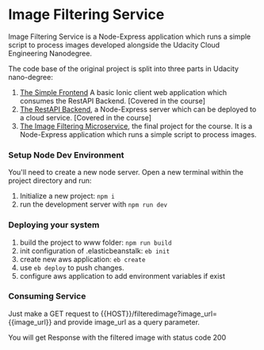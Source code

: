 # Image Filtering Service

Image Filtering Service is a Node-Express application which runs a simple script to process images developed alongside the Udacity Cloud Engineering Nanodegree.

The code base of the original project is split into three parts in Udacity nano-degree:

1. [The Simple Frontend](https://github.com/udacity/cloud-developer/tree/master/course-02/exercises/udacity-c2-frontend)
   A basic Ionic client web application which consumes the RestAPI Backend. [Covered in the course]
2. [The RestAPI Backend](https://github.com/udacity/cloud-developer/tree/master/course-02/exercises/udacity-c2-restapi), a Node-Express server which can be deployed to a cloud service. [Covered in the course]
3. [The Image Filtering Microservice](https://github.com/Amr-Omar-Ahmed/Image-Filter-Nodejs_Service), the final project for the course. It is a Node-Express application which runs a simple script to process images.

### Setup Node Dev Environment

You'll need to create a new node server. Open a new terminal within the project directory and run:

1. Initialize a new project: `npm i`
2. run the development server with `npm run dev`

### Deploying your system

1. build the project to www folder: `npm run build`
2. init configuration of .elasticbeanstalk: `eb init`
3. create new aws application: `eb create`
4. use `eb deploy` to push changes.
5. configure aws application to add environment variables if exist

### Consuming Service

Just make a GET request to {{HOST}}/filteredimage?image_url={{image_url}} and provide image_url as a query parameter.

You will get Response with the filtered image with status code 200
